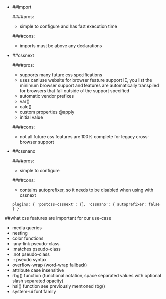 - ##import

	####pros:
	- simple to configure and has fast execution time
	
	####cons:
	- imports must be above any declarations
	
- ##cssnext

	####pros:
	- supports many future css specifications
	- uses caniuse website for browser feature support IE, you list the minimum browser support and 
	features are automatically transpiled for browsers that fall outside of the support specified
	- automatic vendor prefixes
	- var()
	- calc()
	- custom properties @apply
	- initial value   
	
	####cons:
	- not all future css features are 100% complete for legacy cross-browser support
	
- ##cssnano

	####pros:
	- simple to configure
	
	####cons:
	- contains autoprefixer, so it needs to be disabled when using with cssnext
	
	
	`plugins: {
		'postcss-cssnext': {},
		'cssnano': {
			autoprefixer: false
		}
	}`
	
	
##what css features are important for our use-case
- media queries
- nesting
- color functions
- :any-link pseudo-class
- :matches pseudo-class
- :not pseudo-class
- :: pseudo syntax
- overflow-wrap (word-wrap fallback)
- attribute case insensitive
- rbg() function (functional notation, space separated values with optional slash separated opacity)
- hsl() function see previously mentioned rbg()
- system-ui font family 

